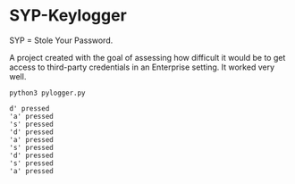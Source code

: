 # SYP-Keylogger
SYP = Stole Your Password. 

A project created with the goal of assessing how difficult it would be to get access to third-party credentials in an Enterprise setting. 
It worked very well.



```python3 
python3 pylogger.py
```

```python3 
d' pressed
'a' pressed
's' pressed
'd' pressed
'a' pressed
's' pressed
'd' pressed
's' pressed
'a' pressed
```



